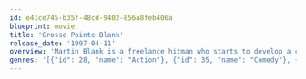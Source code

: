 ```yaml
---
id: e41ce745-b35f-48cd-9402-856a8feb406a
blueprint: movie
title: 'Grosse Pointe Blank'
release_date: '1997-04-11'
overview: 'Martin Blank is a freelance hitman who starts to develop a conscience, which causes him to muff a couple of routine assignments. On the advice of his secretary and his psychiatrist, he attends his 10th year High School reunion in Grosse Pointe, Michigan.'
genres: '[{"id": 28, "name": "Action"}, {"id": 35, "name": "Comedy"}, {"id": 53, "name": "Thriller"}, {"id": 10749, "name": "Romance"}]'
---
```

